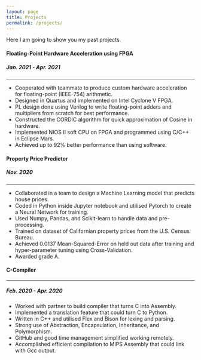 ```yaml
---
layout: page
title: Projects
permalink: /projects/
---
```


Here I am going to show you my past projects.

#### Floating-Point Hardware Acceleration using FPGA
##### **Jan. 2021 - Apr. 2021**
---
* Cooperated with teammate to produce custom hardware acceleration for floating-point (IEEE-754) arithmetic.
* Designed in Quartus and implemented on Intel Cyclone V FPGA.
* PL design done using Verilog to write floating-point adders and multipliers from scratch for best performance.
* Constructed the CORDIC algorithm for quick approximation of Cosine in hardware.
* Implemented NIOS II soft CPU on FPGA and programmed using C/C++ in Eclipse Mars.
* Achieved up to 92% better performance than using software.


#### Property Price Predictor
##### _Nov. 2020_
---
* Collaborated in a team to design a Machine Learning model that predicts house prices.
* Coded in Python inside Jupyter notebook and utilised Pytorch to create a Neural Network for training.
* Used Numpy, Pandas, and Scikit-learn to handle data and pre-processing.
* Trained on dataset of Californian property prices from the U.S. Census Bureau.
* Achieved 0.0137 Mean-Squared-Error on held out data after training and hyper-parameter tuning using Cross-Validation.
* Awarded grade A.

#### C-Compiler
---
##### Feb. 2020 - Apr. 2020
* Worked with partner to build compiler that turns C into Assembly.
* Implemented a translation feature that could turn C to Python.
* Written in C++ and utilised Flex and Bison for lexing and parsing.
* Strong use of Abstraction, Encapsulation, Inheritance, and Polymorphism.
* GitHub and good time management simplified working remotely.
* Accomplished efficient compilation to MIPS Assembly that could link with Gcc output.